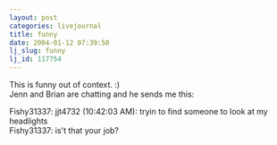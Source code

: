 ```yaml
---
layout: post
categories: livejournal
title: funny
date: 2004-01-12 07:39:50
lj_slug: funny
lj_id: 117754
---
```

This is funny out of context. :)  
Jenn and Brian are chatting and he sends me this:  



Fishy31337: jjt4732 (10:42:03 AM): tryin to find someone to look at my headlights  
Fishy31337: is't that your job?
